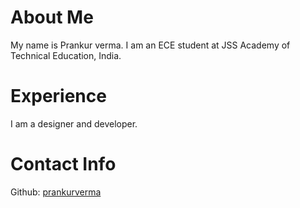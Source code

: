 # About Me
My name is Prankur verma. I am an ECE student at JSS Academy of Technical Education, India.
# Experience
I am a designer and developer.
# Contact Info
Github: [prankurverma](https://github.com/prankurverma)
